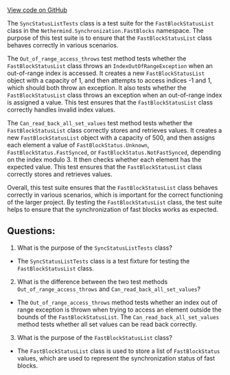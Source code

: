 [View code on GitHub](https://github.com/nethermindeth/nethermind/Nethermind.Synchronization.Test/FastBlocks/SyncStatusListTests.cs)

The `SyncStatusListTests` class is a test suite for the `FastBlockStatusList` class in the `Nethermind.Synchronization.FastBlocks` namespace. The purpose of this test suite is to ensure that the `FastBlockStatusList` class behaves correctly in various scenarios.

The `Out_of_range_access_throws` test method tests whether the `FastBlockStatusList` class throws an `IndexOutOfRangeException` when an out-of-range index is accessed. It creates a new `FastBlockStatusList` object with a capacity of 1, and then attempts to access indices -1 and 1, which should both throw an exception. It also tests whether the `FastBlockStatusList` class throws an exception when an out-of-range index is assigned a value. This test ensures that the `FastBlockStatusList` class correctly handles invalid index values.

The `Can_read_back_all_set_values` test method tests whether the `FastBlockStatusList` class correctly stores and retrieves values. It creates a new `FastBlockStatusList` object with a capacity of 500, and then assigns each element a value of `FastBlockStatus.Unknown`, `FastBlockStatus.FastSynced`, or `FastBlockStatus.NotFastSynced`, depending on the index modulo 3. It then checks whether each element has the expected value. This test ensures that the `FastBlockStatusList` class correctly stores and retrieves values.

Overall, this test suite ensures that the `FastBlockStatusList` class behaves correctly in various scenarios, which is important for the correct functioning of the larger project. By testing the `FastBlockStatusList` class, the test suite helps to ensure that the synchronization of fast blocks works as expected.
## Questions: 
 1. What is the purpose of the `SyncStatusListTests` class?
- The `SyncStatusListTests` class is a test fixture for testing the `FastBlockStatusList` class.

2. What is the difference between the two test methods `Out_of_range_access_throws` and `Can_read_back_all_set_values`?
- The `Out_of_range_access_throws` method tests whether an index out of range exception is thrown when trying to access an element outside the bounds of the `FastBlockStatusList`. The `Can_read_back_all_set_values` method tests whether all set values can be read back correctly.

3. What is the purpose of the `FastBlockStatusList` class?
- The `FastBlockStatusList` class is used to store a list of `FastBlockStatus` values, which are used to represent the synchronization status of fast blocks.